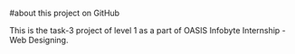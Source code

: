 #about this project on GitHub

This is the task-3 project of level 1 as a part of OASIS Infobyte Internship -Web Designing.
